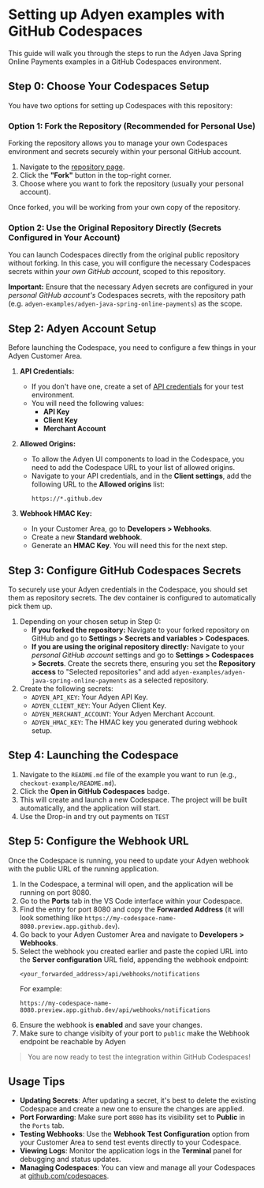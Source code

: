 # Setting up Adyen examples with GitHub Codespaces

This guide will walk you through the steps to run the Adyen Java Spring Online Payments examples in a GitHub Codespaces environment.

## Step 0: Choose Your Codespaces Setup

You have two options for setting up Codespaces with this repository:

### Option 1: Fork the Repository (Recommended for Personal Use)

Forking the repository allows you to manage your own Codespaces environment and secrets securely within your personal GitHub account.

1.  Navigate to the [repository page](https://github.com/adyen-examples/adyen-java-spring-online-payments).
2.  Click the **"Fork"** button in the top-right corner.
3.  Choose where you want to fork the repository (usually your personal account).

Once forked, you will be working from your own copy of the repository.

### Option 2: Use the Original Repository Directly (Secrets Configured in Your Account)

You can launch Codespaces directly from the original public repository without forking. In this case, you will configure the necessary Codespaces secrets within *your own GitHub account*, scoped to this repository.

**Important:** Ensure that the necessary Adyen secrets are configured in your *personal GitHub account's* Codespaces secrets, with the repository path (e.g. `adyen-examples/adyen-java-spring-online-payments`) as the scope.

## Step 2: Adyen Account Setup

Before launching the Codespace, you need to configure a few things in your Adyen Customer Area.

1.  **API Credentials:**
    *   If you don't have one, create a set of [API credentials](https://docs.adyen.com/development-resources/api-credentials/) for your test environment.
    *   You will need the following values:
        *   **API Key**
        *   **Client Key**
        *   **Merchant Account**

2.  **Allowed Origins:**
    *   To allow the Adyen UI components to load in the Codespace, you need to add the Codespace URL to your list of allowed origins.
    *   Navigate to your API credentials, and in the **Client settings**, add the following URL to the **Allowed origins** list:
        ```
        https://*.github.dev
        ```

3.  **Webhook HMAC Key:**
    *   In your Customer Area, go to **Developers > Webhooks**. 
    *   Create a new **Standard webhook**.
    *   Generate an **HMAC Key**. You will need this for the next step.

## Step 3: Configure GitHub Codespaces Secrets

To securely use your Adyen credentials in the Codespace, you should set them as repository secrets. The dev container is configured to automatically pick them up.

1.  Depending on your chosen setup in Step 0:
    *   **If you forked the repository:** Navigate to your forked repository on GitHub and go to **Settings > Secrets and variables > Codespaces**.
    *   **If you are using the original repository directly:** Navigate to your *personal GitHub account* settings and go to **Settings > Codespaces > Secrets**. Create the secrets there, ensuring you set the **Repository access** to "Selected repositories" and add `adyen-examples/adyen-java-spring-online-payments` as a selected repository.
2.  Create the following secrets:
    *   `ADYEN_API_KEY`: Your Adyen API Key.
    *   `ADYEN_CLIENT_KEY`: Your Adyen Client Key.
    *   `ADYEN_MERCHANT_ACCOUNT`: Your Adyen Merchant Account.
    *   `ADYEN_HMAC_KEY`: The HMAC key you generated during webhook setup.

## Step 4: Launching the Codespace

1.  Navigate to the `README.md` file of the example you want to run (e.g., `checkout-example/README.md`).
2.  Click the **Open in GitHub Codespaces** badge.
3.  This will create and launch a new Codespace. The project will be built automatically, and the application will start.
4.  Use the Drop-in and try out payments on `TEST`

## Step 5: Configure the Webhook URL

Once the Codespace is running, you need to update your Adyen webhook with the public URL of the running application.

1.  In the Codespace, a terminal will open, and the application will be running on port 8080.
2.  Go to the **Ports** tab in the VS Code interface within your Codespace.
3.  Find the entry for port 8080 and copy the **Forwarded Address** (it will look something like `https://my-codespace-name-8080.preview.app.github.dev`).
4.  Go back to your Adyen Customer Area and navigate to **Developers > Webhooks**.
5.  Select the webhook you created earlier and paste the copied URL into the **Server configuration** URL field, appending the webhook endpoint:
    ```
    <your_forwarded_address>/api/webhooks/notifications
    ```
    For example:
    ```
    https://my-codespace-name-8080.preview.app.github.dev/api/webhooks/notifications
    ```
6.  Ensure the webhook is **enabled** and save your changes.
7.  Make sure to change visibity of your port to `public` make the Webhook endpoint be reachable by Adyen


>   You are now ready to test the integration within GitHub Codespaces!


## Usage Tips

- **Updating Secrets**: After updating a secret, it's best to delete the existing Codespace and create a new one to ensure the changes are applied.
- **Port Forwarding**: Make sure port `8080` has its visibility set to **Public** in the `Ports` tab.
- **Testing Webhooks**: Use the **Webhook Test Configuration** option from your Customer Area to send test events directly to your Codespace.
- **Viewing Logs**: Monitor the application logs in the **Terminal** panel for debugging and status updates.
- **Managing Codespaces**: You can view and manage all your Codespaces at [github.com/codespaces](https://github.com/codespaces).
